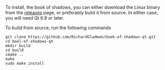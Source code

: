 To install, the book of shadows, you can either download the Linux binary from the [releases](https://github.com/RichardGladman/book-of-shadows-qt/releases) page, or preferably build it from source. In either case, you will need Qt 6.9 or later.

To build from source, run the following commands

```
git clone https://github.com/RichardGladman/book-of-shadows-qt.git
cd bool-of-shadows-qt
mkdir build
cd build
cmake ..
make
sudo make install
```